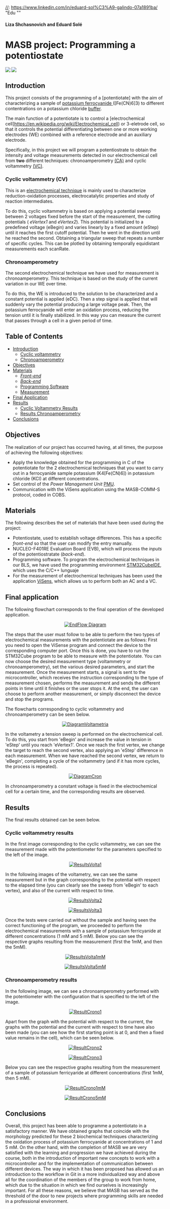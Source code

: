[//]: https://www.linkedin.com/in/liza-s-97a01597 "Contact Linkedin: Liza, "
[//]: https://www.linkedin.com/in/eduard-sol%C3%A9-galindo-07a1891ba/ "Edu ""

#### Liza Shchasnovich and Eduard Solé

# **MASB project: Programming a potentiostate**

<img align="left" src="https://img.shields.io/badge/Project-Potentiostate-yellow"><img align="left" src="https://img.shields.io/badge/Environment-STM32CubeIDE-blue"></br>


## **Introduction**

This project consists of the programming of a [potentiotate] with the aim of characterizing a sample of [potassium ferrocyanide ](https://en.wikipedia.org/wiki/Potassium_ferricyanide)([Fe(CN)6]3) to different contentrations on a potassium chloride [buffer](https://chem.libretexts.org/Bookshelves/Physical_and_Theoretical_Chemistry_Textbook_Maps/Supplemental_Modules_(Physical_and_Theoretical_Chemistry)/Acids_and_Bases/Buffers).

The main function of a potentiotate is to control a [electrochemical cell]https://en.wikipedia.org/wiki/Electrochemical_cell) or 3-eletrode cell, so that it controls the potential differentiating between one or more working electrodes (WE) combined with a reference electrode and an auxiliary electrode.

Specifically, in this project we will program a potentiostrate to obtain the intensity and voltage measurements detected in our electrochemical cell from **two** different techniques: chronoamperometry [(CA)](#CA) and cyclic voltammetry [(VC)](#CV).

### **Cyclic voltammetry (CV)**

This is an [electrochemical technique](https://chem.libretexts.org/Bookshelves/Analytical_Chemistry/Supplemental_Modules_(Analytical_Chemistry)/Instrumental_Analysis/Cyclic_Voltammetry) is mainly used to characterize reduction-oxidation processes, electrocatalytic properties and study of reaction intermediates.

To do this, cyclic voltammetry is based on applying a potential sweep between 2 voltages fixed before the start of the measurement, the cutting potentials ( _eVertex1_ and _eVertex2_). This potential is initialized to a predefined voltage (eBegin) and varies linearly by a fixed amount (eStep) until it reaches the first cutoff potential. Then he went in the direction until he reached the second. Obtaining a triangular sweep that repeats a number of specific cycles. This can be plotled by obtaining temporally equidistant measurements each scanRate.

### **Chronoamperometry**

The second electrochemical technique we have used for measurement is chronoamperometry. This technique is based on the study of the current variation in our WE over time.

To do this, the WE is introduced to the solution to be characterized and a constant potential is applied (eDC). Then a step signal is applied that will suddenly vary the potential producing a large voltage peak. Then, the potassium ferrocyanide will enter an oxidation process, reducing the tension until it is finally stabilized. In this way you can measure the current that passes through a cell in a given period of time.



## **Table of Contents**

- [Introduction](#este-project-consists)
  - [Cyclic voltammetry](#voltametria-cyclical)
  - [Chronoamperometry](#cronoamperometria)
- [Objectives](#objetivos)
- [Materials](#materiales)
  - [_Front-end_](#front-end)
  - [_Back-end_](#back-end)
  - [Programming Software](#stm32cubeide)
  - [Measurement](#visens)
- [Final Application](#aplicación-final)
- [Results](#resultados)
  - [Cyclic Voltammetry Results](#resultados-voltametria-ciclica)
  - [Results Chronoamperometry](#resultados-chronoamperometry)
- [Conclusions](#conclusiones)



## **Objectives**

The realization of our project has occurred having, at all times, the purpose of achieving the following objectives:

- Apply the knowledge obtained for the programming in C of the potentiotate for the 2 electrochemical techniques that you want to carry out in a ferrocyanide sample
potassium (K4[Fe(CN)6]) in potassium chloride (KCl) at different concentrations.
- Set control of the _Power Management Unit_ [PMU](#PMU).
- Communication with the ViSens application using the MASB-COMM-S protocol, coded in COBS.



## **Materials**

The following describes the set of materials that have been used during the project:

- Potentiostate, used to establish voltage differences. This has a specific _front-end_ so that the user can modify the entry manually.
- NUCLEO-F401RE Evaluation Board (EVB), which will process the _inputs_ of the potentiostratate (_back-end_).
- Programming software. To program the electrochemical techniques in our BLS, we have used the programming environment [STM32CubeIDE](https://www.st.com/en/development-tools/stm32cubeide.html), which uses the C/C++ lunguaje
- For the measurement of electrochemical techniques has been used the application [ViSens](https://github.com/Albert-Alvarez/viSens-S/releases/tag/v0.2.0), which allows us to perform both an AC and a VC.

## **Final application**


The following flowchart corresponds to the final operation of the developed application.

<p align="center">
<a href="https://github.com/Biomedical-Electronics/masb-pot-s-gg/tree/master/Docs/assets/FlujoFinal.png">
<img src="https://github.com/Biomedical-Electronics/masb-pot-s-gg/tree/master/Docs/assets/FlujoFinal.png" alt="EndFlow Diagram" />
</a>
</p>


The steps that the user must follow to be able to perform the two types of electrochemical measurements with the potentiotate are as follows:
First you need to open the ViSense program and connect the device to the corresponding computer port.
Once this is done, you have to run the STM32Cube program to be able to measure with the potentiotate.
You can now choose the desired measurement type (voltammetry or chronoamperometry), set the various desired parameters, and start the measurement.
Once the measurement starts, a signal is sent to the microcontroller, which receives the instruction corresponding to the type of measurement chosen, performs the measurement and sends the different points in time until it finishes or the user stops it. At the end, the user can choose to perform another measurement, or simply disconnect the device and stop the programs.

The flowcharts corresponding to cyclic voltammetry and chronoamperometry can be seen below.

<p align="center">
<a href="https://github.com/Biomedical-Electronics/masb-pot-s-gg/tree/master/Docs/assets/Volta.png">
<img src="https://github.com/Biomedical-Electronics/masb-pot-s-gg/tree/master/Docs/assets/Volta.png" alt="DiagramVoltametria" />
</a>
</p>


In the voltametry a tension sweep is performed on the electrochemical cell. To do this, you start from 'eBegin' and increase the value in tension in 'eStep' until you reach 'eVertex1'. Once we reach the first vertex, we change the target to reach the second vertex, also applying an 'eStep' difference in each measurement. When we have reached the second vertex, we return to 'eBegin', completing a cycle of the voltammetry (and if it has more cycles, the process is repeated).

<p align="center">
<a href="https://github.com/Biomedical-Electronics/masb-pot-s-gg/tree/master/Docs/assets/Crono.png">
<img src="https://github.com/Biomedical-Electronics/masb-pot-s-gg/tree/master/Docs/assets/Crono.png" alt="DiagramCron" />
</a>
</p>


In chronoamperometry a constant voltage is fixed in the electrochemical cell for a certain time, and the corresponding results are observed.

## Results

The final results obtained can be seen below.

### **Cyclic voltammetry results**

In the first image corresponding to the cyclic voltammetry, we can see the measurement made with the potentiometer for the parameters specified to the left of the image.

<p align="center">
<a href="https://github.com/Biomedical-Electronics/masb-pot-s-gg/tree/master/Docs/assets/ResultadoVolta1.png">
<img src="https://github.com/Biomedical-Electronics/masb-pot-s-gg/tree/master/Docs/assets/ResultadoVolta1.png" alt="ResultsVolta1" />
</a>
</p>


In the following images of the voltametry, we can see the same measurement but in the graph corresponding to the potential with respect to the elapsed time (you can clearly see the sweep from 'eBegin' to each vertex), and also of the current with respect to time.

<p align="center">
<a href="https://github.com/Biomedical-Electronics/masb-pot-s-gg/tree/master/Docs/assets/ResultadoVolta2.png">
<img src="https://github.com/Biomedical-Electronics/masb-pot-s-gg/tree/master/Docs/assets/ResultadoVolta2.png" alt="ResultsVolta2" />
</a>
</p>


<p align="center">
<a href="https://github.com/Biomedical-Electronics/masb-pot-s-gg/tree/master/Docs/assets/ResultadoVolta3.png">
<img src="https://github.com/Biomedical-Electronics/masb-pot-s-gg/tree/master/Docs/assets/ResultadoVolta3.png" alt="ResultsVolta3" />
</a>
</p>


Once the tests were carried out without the sample and having seen the correct functioning of the program, we proceeded to perform the electrochemical measurements with a sample of potassium ferricyanide at different concentrations (1 mM and 5 mM). Below you can see the respective graphs resulting from the measurement (first the 1mM, and then the 5mM).

<p align="center">
<a href="https://github.com/Biomedical-Electronics/masb-pot-s-gg/tree/master/Docs/assets/ResultadoVolta1mM.png">
<img src="https://github.com/Biomedical-Electronics/masb-pot-s-gg/tree/master/Docs/assets/ResultadoVolta1mM.png" alt="ResultsVolta1mM" />
</a>
</p>


<p align="center">
<a href="https://github.com/Biomedical-Electronics/masb-pot-s-gg/tree/master/Docs/assets/ResultadoVolta5mM.png">
<img src="https://github.com/Biomedical-Electronics/masb-pot-s-gg/tree/master/Docs/assets/ResultadoVolta5mM.png" alt="ResultsVolta5mM" />
</a>
</p>


### **Chronoamperometry results**

In the following image, we can see a chronoamperometry performed with the potentiometer with the configuration that is specified to the left of the image.

<p align="center">
<a href="https://github.com/Biomedical-Electronics/masb-pot-s-gg/tree/master/Docs/assets/ResultadoCrono1.png">
<img src="https://github.com/Biomedical-Electronics/masb-pot-s-gg/tree/master/Docs/assets/ResultadoCrono1.png" alt="ResultCrono1" />
</a>
</p>

Apart from the graph with the potential with respect to the current, the graphs with the potential and the current with respect to time have also been made (you can see how the first starting point is at 0, and then a fixed value remains in the cell), which can be seen below.

<p align="center">
<a href="https://github.com/Biomedical-Electronics/masb-pot-s-gg/tree/master/Docs/assets/ResultadoCrono2.png">
<img src="https://github.com/Biomedical-Electronics/masb-pot-s-gg/tree/master/Docs/assets/ResultadoCrono2.png" alt="ResultCrono2" />
</a>
</p>

<p align="center">
<a href="https://github.com/Biomedical-Electronics/masb-pot-s-gg/tree/master/Docs/assets/ResultadoCrono3.png">
<img src="https://github.com/Biomedical-Electronics/masb-pot-s-gg/tree/master/Docs/assets/ResultadoCrono3.png" alt="ResultCrono3" />
</a>
</p>

Below you can see the respective graphs resulting from the measurement of a sample of potassium ferricyaride at different concentrations (first 1mM, then 5 mM).

<p align="center">
<a href="https://github.com/Biomedical-Electronics/masb-pot-s-gg/tree/master/Docs/assets/ResultadoCrono1mM.png">
<img src="https://github.com/Biomedical-Electronics/masb-pot-s-gg/tree/master/Docs/assets/ResultadoCrono1mM.png" alt="ResultCrono1mM" />
</a>
</p>

<p align="center">
<a href="https://github.com/Biomedical-Electronics/masb-pot-s-gg/tree/master/Docs/assets/ResultadoCrono5mM.png">
<img src="https://github.com/Biomedical-Electronics/masb-pot-s-gg/tree/master/Docs/assets/ResultadoCrono5mM.png" alt="ResultCrono5mM" />
</a>
</p>


## **Conclusions**

Overall, this project has been able to programme a potentiotato in a satisfactory manner. We have obtained graphs that coincide with the morphology predicted for these 2 biochemical techniques characterizing the oxidation process of potassium ferrocyanide at concentrations of 1 and 5 mM.
On the other hand, with the completion of MASB we are very satisfied with the learning and progression we have achieved during the course, both in the introduction of important new concepts to work with a microcontroller and for the implementation of communication between different devices.
The way in which it has been proposed has allowed us an introduction to the workflow in Git in a more individualized way and above all for the coordination of the members of the group to work from home, which due to the situation in which we find ourselves is increasingly important.
For all these reasons, we believe that MASB has served as the threshold of the door to new projects where programming skills are needed in a professional environment.